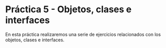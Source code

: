 # Práctica 5 - Objetos, clases e interfaces

En esta práctica realizaremos una serie de ejercicios relacionados con los objetos, clases e interfaces.

